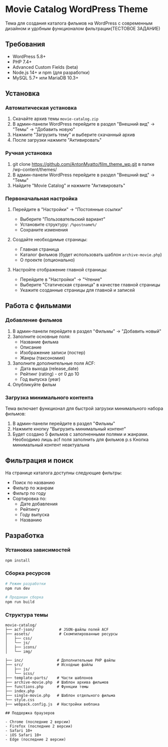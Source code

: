 # Movie Catalog WordPress Theme

Тема для создания каталога фильмов на WordPress с современным дизайном и удобным функционалом фильтрации(ТЕСТОВОЕ ЗАДАНИЕ)

## Требования

- WordPress 5.8+
- PHP 7.4+
- Advanced Custom Fields (beta)
- Node.js 14+ и npm (для разработки)
- MySQL 5.7+ или MariaDB 10.3+

## Установка

### Автоматическая установка

1. Скачайте архив темы `movie-catalog.zip`
2. В админ-панели WordPress перейдите в раздел "Внешний вид" -> "Темы" -> "Добавить новую"
3. Нажмите "Загрузить тему" и выберите скачанный архив
4. После загрузки нажмите "Активировать"

### Ручная установка

1. git clone https://github.com/AntonMyatto/film_theme_wp.git в папке /wp-content/themes/
2. В админ-панели WordPress перейдите в раздел "Внешний вид" -> "Темы"
3. Найдите "Movie Catalog" и нажмите "Активировать"

### Первоначальная настройка

1. Перейдите в "Настройки" -> "Постоянные ссылки"
   - Выберите "Пользовательский вариант"
   - Установите структуру: `/%postname%/`
   - Сохраните изменения

2. Создайте необходимые страницы:
   - Главная страница
   - Каталог фильмов (будет использовать шаблон `archive-movie.php`)
   - О проекте (опционально)

3. Настройте отображение главной страницы:
   - Перейдите в "Настройки" -> "Чтение"
   - Выберите "Статическая страница" в качестве главной страницы
   - Укажите созданные страницы для главной и записей

## Работа с фильмами

### Добавление фильмов

1. В админ-панели перейдите в раздел "Фильмы" -> "Добавить новый"
2. Заполните основные поля:
   - Название фильма
   - Описание
   - Изображение записи (постер)
   - Жанры (таксономия)
3. Заполните дополнительные поля ACF:
   - Дата выхода (release_date)
   - Рейтинг (rating) - от 0 до 10
   - Год выпуска (year)
4. Опубликуйте фильм

### Загрузка минимального контента

Тема включает функционал для быстрой загрузки минимального набора фильмов:

1. В админ-панели перейдите в раздел "Фильмы"
2. Нажмите кнопку "Выгрузить минимальный контент"
3. Будет создано 5 фильмов с заполненными полями и жанрами. Необходимо лишь acf поля заполнить для фильмов
p.s Кнопка минимальный контент неактуальна

## Фильтрация и поиск

На странице каталога доступны следующие фильтры:

- Поиск по названию
- Фильтр по жанрам
- Фильтр по году
- Сортировка по:
  - Дате добавления
  - Рейтингу
  - Году выпуска
  - Названию

## Разработка

### Установка зависимостей

```bash
npm install
```

### Сборка ресурсов

```bash
# Режим разработки
npm run dev

# Продакшн сборка
npm run build
```

### Структура темы

```
movie-catalog/
├── acf-json/           # JSON-файлы полей ACF
├── assets/             # Скомпилированные ресурсы
│   ├── css/
│   └── js/
│   ├── icons/
│   └── img/

├── inc/               # Дополнительные PHP файлы
├── src/               # Исходные файлы
│   ├── js/
│   └── scss/
├── template-parts/    # Части шаблонов
├── archive-movie.php  # Шаблон архива фильмов
├── functions.php      # Функции темы
├── index.php         
├── single-movie.php   # Шаблон отдельного фильма
└── style.css
├── webpack.config.js  # Настройки вебпака

## Поддержка браузеров

- Chrome (последние 2 версии)
- Firefox (последние 2 версии)
- Safari 10+
- iOS Safari 10+
- Edge (последние 2 версии)



